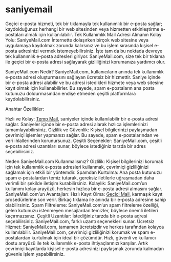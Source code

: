 # saniyemail
Geçici e-posta hizmeti, tek bir tıklamayla tek kullanımlık bir e-posta sağlar; kaydolduğunuz herhangi bir web sitesinden veya hizmetten etkinleştirme e-postaları almak için kullanılabilir.
Tek Kullanımlık Mail Adresi Almanın Kolay Yolu: SaniyeMail.com
İnternette dolaşırken birçok web sitesine veya uygulamaya kaydolmak zorunda kalırsınız ve bu işlem sırasında kişisel e-posta adresinizi vermek istemeyebilirsiniz. İşte tam da bu noktada devreye tek kullanımlık e-posta adresleri giriyor. SaniyeMail.com, size tek bir tıklama ile geçici bir e-posta adresi sağlayarak gizliliğinizi korumanıza yardımcı olur.

SaniyeMail.com Nedir?
SaniyeMail.com, kullanıcıların anında tek kullanımlık e-posta adresi oluşturmasını sağlayan ücretsiz bir hizmettir. Saniye içinde bir e-posta adresi alabilir ve bu adresi istedikleri hizmete veya web sitesine kayıt olmak için kullanabilirler. Bu sayede, spam e-postaların ana posta kutunuzu doldurmasından endişe etmeden çeşitli platformlara kaydolabilirsiniz.

Anahtar Özellikler:

Hızlı ve Kolay: <a href="saniyemail.com">Temp Mail</a>, saniyeler içinde kullanılabilir bir e-posta adresi sağlar. Saniyeler içinde bir e-posta adresi alarak hızlıca işlemlerinizi tamamlayabilirsiniz.
Gizlilik ve Güvenlik: Kişisel bilgilerinizi paylaşmadan çevrimiçi işlemler yapmanızı sağlar. Bu sayede, spam e-postalarından ve veri ihlallerinden korunursunuz.
Çeşitli Seçenekler: SaniyeMail.com, çeşitli e-posta adresi uzantıları sunar, böylece istediğiniz tarzda bir adres seçebilirsiniz.

Neden SaniyeMail.com Kullanmalısınız?
Gizlilik: Kişisel bilgilerinizi korumak için tek kullanımlık e-posta adresleri kullanmak, çevrimiçi gizliliğinizi sağlamak için etkili bir yöntemdir.
Spamdan Kurtulma: Ana posta kutunuzu spam e-postalardan temiz tutarak, gereksiz iletilerle uğraşmadan daha verimli bir şekilde iletişim kurabilirsiniz.
Kolaylık: SaniyeMail.com’un kullanımı kolay arayüzü, herkesin hızlıca bir e-posta adresi almasını sağlar.
SaniyeMail.com’un Avantajları:
Hızlı Kayıt Olma: <a href="saniyemail.com">Geçici Mail</a>, karmaşık kayıt prosedürlerine son verir. Birkaç tıklama ile anında bir e-posta adresine sahip olabilirsiniz.
Spam Filtreleme: SaniyeMail.com‘un spam filtreleme özelliği, gelen kutunuzu istenmeyen mesajlardan temizler, böylece önemli iletileri kaçırmazsınız.
Çeşitli Uzantılar: İstediğiniz tarzda bir e-posta adresi seçebilirsiniz. SaniyeMail.com, farklı uzantı seçenekleri sunar.
Ücretsiz Hizmet: SaniyeMail.com, tamamen ücretsizdir ve herkes tarafından kolayca kullanılabilir.
SaniyeMail.com, çevrimiçi gizliliğinizi korumak ve spam e-postalardan kurtulmak için ideal bir çözümdür. Hızlı, güvenli ve kullanıcı dostu arayüzü ile tek kullanımlık e-posta ihtiyaçlarınızı karşılar. Artık çevrimiçi kayıtlarda kişisel e-posta adresinizi paylaşmak zorunda kalmadan güvenle işlem yapabilirsiniz.

